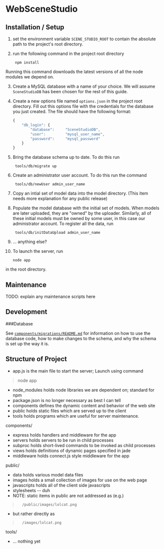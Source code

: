 WebSceneStudio
==============

Installation / Setup
--------------
1. set the environment variable `SCENE_STUDIO_ROOT` to contain the absolute
   path to the project's root directory.

2. run the following command in the project root directory

        npm install

  Running this command downloads the latest versions of all the node modules
  we depend on.

3. Create a MySQL database with a name of your choice.  We will assume
  `SceneStudioDB` has been chosen for the rest of this guide.

4. Create a new options file named `options.json` in the project root
  directory.  Fill out this options file with the credentials for
  the database you just created.  The file should have the following format:

    ```javascript
    {
        "db_login": {
            "database":     "SceneStudioDB",
            "user":         "mysql_user_name",
            "password":     "mysql_password"
        }
    }
    ```

5. Bring the database schema up to date.  To do this run

        tools/db/migrate up

6. Create an administrator user account.  To do this run the command

        tools/db/newUser admin_user_name

7. Copy an intial set of model data into the model directory.
  (This item needs more explanation for any public release)

8. Populate the model database with the initial set of models.  When models
  are later uploaded, they are "owned" by the uploader.  Similarly, all of
  these initial models must be owned by some user, in this case our
  administrator account.  To register all the data, run

        tools/db/initDataUpload admin_user_name

9. ... anything else?

10. To launch the server, run

        node app

  in the root directory.

Maintenance
--------------

TODO: explain any maintenance scripts here

Development
--------------

###Database

See [`components/migrations/README.md`](components/migrations) for 
 information on how to use the database code, how to make changes to
the schema, and why the schema is set up the way it is.

Structure of Project
--------------

- app.js is the main file to start the server; Launch using command
> node app
- node_modules holds node libraries we are dependent on; standard for npm
- package.json is no longer necessary as best I can tell
- components defines the dynamic content and behavior of the web site
- public holds static files which are served up to the client
- tools holds programs which are useful for server maintenance.

components/
-   express holds handlers and middleware for the app
-   servers holds servers to be run in child processes
-   subproc holds short-lived commands to be invoked as child processes
-   views holds definitions of dynamic pages specified in jade
-   middleware holds connect.js style middleware for the app

public/
-   data holds various model data files
-   images holds a small collection of images for use on the web page
-   javascripts holds all of the client side javascripts
-   stylesheets -- duh
-   NOTE: static items in public are not addressed as (e.g.)
>       /public/images/lolcat.png
-   but rather directly as
>       /images/lolcat.png

tools/
-   ... nothing yet